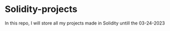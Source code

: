 # Solidity-projects
In this repo, I will store all my projects made in Solidity untill the 03-24-2023
